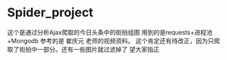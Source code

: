 # Spider_project
这个是通过分析Ajax爬取的今日头条中的街拍组图
用到的是requests+进程池+Mongodb
参考的是  崔庆元 老师的视频资料。
这个肯定还有待改正，因为只爬取了街拍中一部分。还有一些图片就过滤掉了
望大家指正

